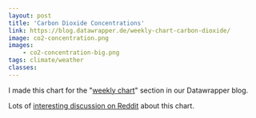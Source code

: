 ```yaml
---
layout: post
title: 'Carbon Dioxide Concentrations'
link: https://blog.datawrapper.de/weekly-chart-carbon-dioxide/
image: co2-concentration.png
images:
    - co2-concentration-big.png
tags: climate/weather
classes:
---
```


I made this chart for the "[weekly chart](https://blog.datawrapper.de/category/weekly-chart/)" section in our Datawrapper blog.

Lots of [interesting discussion on Reddit](https://www.reddit.com/r/dataisbeautiful/comments/7qfwgy/carbon_dioxide_concentration_by_decade_oc/) about this chart.
